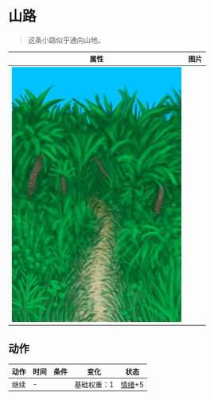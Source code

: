 # 山路  
> 这条小路似乎通向山地。  
  
  属性  |   图片   
 ----  |  ----:   
   |  ![](Sprite/JunglePath.png)   
  
## 动作  
动作  |  时间  |  条件  |  变化  |  状态  
----  |  ----  |  ----  |  ----  |  ----  
继续<br>  |  -  |    |  基础权重：1<br>  |  [情绪](Morale.md)+5  
